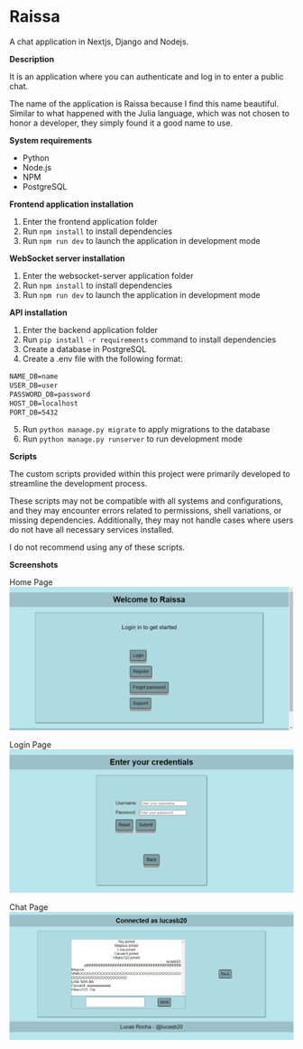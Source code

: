 # Raissa
A chat application in Nextjs, Django and Nodejs.

**Description**

It is an application where you can authenticate and log in to enter a public chat.

The name of the application is Raissa because I find this name beautiful. Similar to what happened with the Julia language, which was not chosen to honor a developer, they simply found it a good name to use.

**System requirements**

* Python
* Node.js
* NPM
* PostgreSQL

**Frontend application installation**

1. Enter the frontend application folder
2. Run `npm install` to install dependencies
3. Run `npm run dev` to launch the application in development mode

**WebSocket server installation**

1. Enter the websocket-server application folder
2. Run `npm install` to install dependencies
3. Run `npm run dev` to launch the application in development mode

**API installation**

1. Enter the backend application folder
2. Run `pip install -r requirements` command to install dependencies
3. Create a database in PostgreSQL
4. Create a .env file with the following format:
```
NAME_DB=name
USER_DB=user
PASSWORD_DB=password
HOST_DB=localhost
PORT_DB=5432
```
5. Run `python manage.py migrate` to apply migrations to the database
6. Run `python manage.py runserver` to run development mode

**Scripts**

The custom scripts provided within this project were primarily developed to streamline the development process.

These scripts may not be compatible with all systems and configurations, and they may encounter errors related to permissions, shell variations, or missing dependencies. Additionally, they may not handle cases where users do not have all necessary services installed.

I do not recommend using any of these scripts.

**Screenshots**

Home Page
![Home Screen](other/home_page.png)

Login Page
![Login Page](other/login_page.png)

Chat Page
![Chat Page](other/Screenshot3.png)